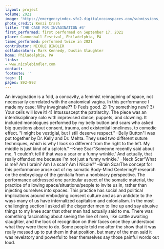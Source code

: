 ```yaml
---
layout: project
volume: 2021
image: 'https://emergencyindex.sfo2.digitaloceanspaces.com/submissions_2021/images/1663282420981_Nicole_Bindler_by_Kenzie_Green3.jpg  '
photo_credit: Kenzi Crash
title: 'THE CASE FOR INVAGINATION #3'
first_performed: first performed on September 17, 2021
place: Cannonball Festival, Philadelphia, PA
times_performed: performed twice in 2021
contributor: NICOLE BINDLER
collaborators: Mark Kennedy, Dustin Slaughter
home: Philadelphia, PA
links:
- www.nicolebindler.com
contact:
footnote: ''
tags: []
pages: 892-893
---
```

An invagination is a fold, a concavity, a feminist reimagining of space, not necessarily correlated with the anatomical vagina. In this performance I made my case: Why invaginate?? 1) Feels good. 2) Try something new? 3) Your cells will love it! 4) Intussuscept the patriarchy. The piece was an interdisciplinary solo with improvised dance, puppets, and clowning. It included monologues performed by my belly button and scars who asked big questions about consent, trauma, and existential loneliness, to comedic effect. "I might be vestigial, but I still deserve respect." –Belly Button"I was put together by Dr. Kelly and Dr. Mehta. They used two different suture techniques, which is why I look so different from the right to the left. My middle is just kind of a splotch." –Knee Scar"Someone recently said about me, 'I couldn’t tell if that was a scar or a funny wrinkle.' And actually, that really offended me because I’m not just a funny wrinkle." –Neck Scar“What is me? Am I brain? Am I a scar? Am I Nicole?” –Brain ScarThe concept for this performance arose out of my somatic Body-Mind Centering® research on the embryology of the genitalia from a nonbinary perspective. The performance addressed one particular aspect of the somatic material, the practice of allowing space/situations/people to invite us in, rather than injecting ourselves into spaces. This practice has social and political implications around embodying consent culture and as an antidote to the ways many of us have internalized capitalism and colonialism. In the most challenging section I asked all the cisgender men to line up and say abusive things to my knee scar that other men had actually said to me. There was something fascinating about seeing the line of men, like cattle awaiting slaughter, and the look of recognition on their faces once they understood what they were there to do. Some people told me after the show that it was really messed up to put them in that position, but many of the men said it was revelatory and powerful to hear themselves say those painful words out loud. 